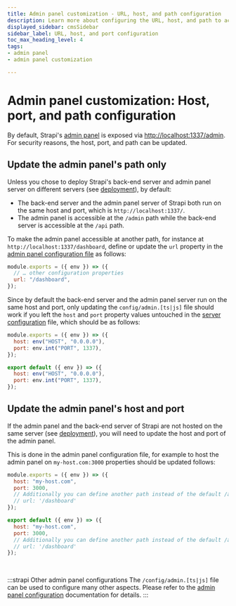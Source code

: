 ```yaml
---
title: Admin panel customization - URL, host, and path configuration
description: Learn more about configuring the URL, host, and path to access Strapi's admin panel.
displayed_sidebar: cmsSidebar
sidebar_label: URL, host, and port configuration
toc_max_heading_level: 4
tags:
- admin panel 
- admin panel customization

---
```


# Admin panel customization: Host, port, and path configuration

By default, Strapi's [admin panel](/dev-docs/admin-panel-customization) is exposed via [http://localhost:1337/admin](http://localhost:1337/admin). For security reasons, the host, port, and path can be updated.

## Update the admin panel's path only

Unless you chose to deploy Strapi's back-end server and admin panel server on different servers (see [deployment](/dev-docs/admin-panel-customization/deployment)), by default:

- The back-end server and the admin panel server of Strapi both run on the same host and port, which is `http://localhost:1337/`.
- The admin panel is accessible at the `/admin` path while the back-end server is accessible at the `/api` path.

To make the admin panel accessible at another path, for instance at `http://localhost:1337/dashboard`, define or update the `url` property in the [admin panel configuration file](/dev-docs/configurations/admin-panel) as follows:

```js title="/config/admin.js"
module.exports = ({ env }) => ({
  // … other configuration properties
  url: "/dashboard",
});
```

Since by default the back-end server and the admin panel server run on the same host and port, only updating the `config/admin.[ts|js]` file should work if you left the `host` and `port` property values untouched in the [server configuration](/dev-docs/configurations/server) file, which should be as follows:

<Tabs groupId="js-ts">
<TabItem value="js" label="JavaScript">

```js title="/config/server.js"
module.exports = ({ env }) => ({
  host: env("HOST", "0.0.0.0"),
  port: env.int("PORT", 1337),
});
```

</TabItem>

<TabItem value="ts" label="TypeScript">

```js title="/config/server.ts"
export default ({ env }) => ({
  host: env("HOST", "0.0.0.0"),
  port: env.int("PORT", 1337),
});
```

</TabItem>
</Tabs>

## Update the admin panel's host and port

If the admin panel and the back-end server of Strapi are not hosted on the same server (see [deployment](/dev-docs/admin-panel-customization/deployment)), you will need to update the host and port of the admin panel.

This is done in the admin panel configuration file, for example to host the admin panel on `my-host.com:3000` properties should be updated follows:

<Tabs groupId="js-ts">
<TabItem value="js" label="JavaScript">

```js title="./config/admin.js"
module.exports = ({ env }) => ({
  host: "my-host.com",
  port: 3000,
  // Additionally you can define another path instead of the default /admin one 👇
  // url: '/dashboard' 
});
```

</TabItem>

<TabItem value="ts" label="TypeScript">

```js title="./config/admin.ts"
export default ({ env }) => ({
  host: "my-host.com",
  port: 3000,
  // Additionally you can define another path instead of the default /admin one 👇
  // url: '/dashboard'
});
```

</TabItem>
</Tabs>

<br/>

:::strapi Other admin panel configurations
The `/config/admin.[ts|js]` file can be used to configure many other aspects. Please refer to the [admin panel configuration](/dev-docs/configurations/admin-panel) documentation for details.
:::
